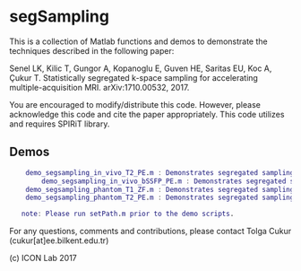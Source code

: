 # segSampling

This is a collection of Matlab functions and demos to demonstrate the techniques described in the following paper:

Senel LK, Kilic T, Gungor A, Kopanoglu E, Guven HE, Saritas EU, Koc A, Çukur T. Statistically segregated k-space sampling for accelerating multiple-acquisition MRI. arXiv:1710.00532, 2017.

You are encouraged to modify/distribute this code. However, please acknowledge this code and cite the paper appropriately.
This code utilizes and requires SPIRiT library.


## Demos
```matlab
	demo_segsampling_in_vivo_T2_PE.m : Demonstrates segregated sampling on an in vivo T2-weighted dataset.
        demo_segsampling_in_vivo_bSSFP_PE.m : Demonstrates segregated sampling on in vivo phase-cycled bSSFP datasets.
	demo_segsampling_phantom_T1_ZF.m : Demonstrates segregated sampling on a phantom T1-weighted dataset.
	demo_segsampling_phantom_T2_PE.m : Demonstrates segregated sampling on phantom phase-cycled bSSFP datasets.

   note: Please run setPath.m prior to the demo scripts.
```

For any questions, comments and contributions, please contact
Tolga Cukur (cukur[at]ee.bilkent.edu.tr)

(c) ICON Lab 2017
